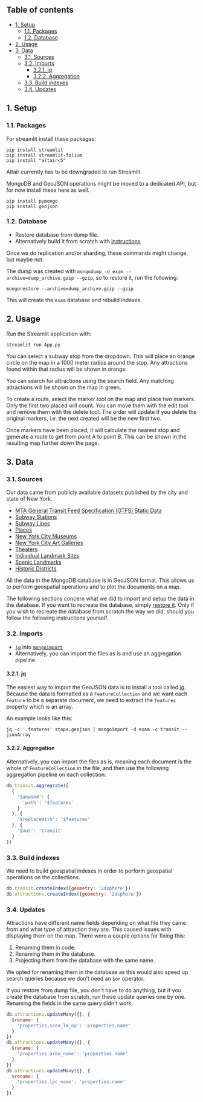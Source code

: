 ## Table of contents
- [1. Setup](#1-setup)
  - [1.1. Packages](#11-packages)
  - [1.2. Database](#12-database)
- [2. Usage](#2-usage)
- [3. Data](#3-data)
  - [3.1. Sources](#31-sources)
  - [3.2. Imports](#32-imports)
    - [3.2.1. jq](#321-jq)
    - [3.2.2. Aggregation](#322-aggregation)
  - [3.3. Build indexes](#33-build-indexes)
  - [3.4. Updates](#34-updates)

## 1. Setup
### 1.1. Packages
For streamlit install these packages:
```shell
pip install streamlit
pip install streamlit-folium
pip install "altair<5"
```

Altair currently has to be downgraded to run Streamlit.

MongoDB and GeoJSON operations might be moved to a dedicated API, but for now install these here as well.
```shell
pip install pymongo
pip install geojson
```

### 1.2. Database
- Restore database from dump file.
- Alternatively build it from scratch with [instructions](#3-data)

Once we do replication and/or sharding, these commands might change, but maybe not.

The dump was created with `mongodump -d exam --archive=dump_archive.gzip --gzip`, so to restore it, run the following:

```shell
mongorestore --archive=dump_archive.gzip --gzip
```

This will create the `exam` database and rebuild indexes.

## 2. Usage
Run the Streamlit application with:

```shell
streamlit run App.py
```

You can select a subway stop from the dropdown. This will place an orange circle on the map in a 1000 meter radius around the stop. Any attractions found within that radius will be shown in orange.

You can search for attractions using the search field. Any matching attractions will be shown on the map in green.

To create a route, select the marker tool on the map and place two markers. Only the first two placed will count. You can move them with the edit tool and remove them with the delete tool. The order will update if you delete the original markers, i.e. the next created will be the new first two.

Once markers have been placed, it will calculate the nearest stop and generate a route to get from point A to point B. This can be shown in the resulting map further down the page.

## 3. Data
### 3.1. Sources
Our data came from publicly available datasets published by the city and state of New York.
- [MTA General Transit Feed Specification (GTFS) Static Data](https://data.ny.gov/Transportation/MTA-General-Transit-Feed-Specification-GTFS-Static/fgm6-ccue)
- [Subway Stations](https://data.cityofnewyork.us/Transportation/Subway-Stations/arq3-7z49)
- [Subway Lines](https://data.cityofnewyork.us/Transportation/Subway-Lines/3qz8-muuu)
- [Places](https://data.cityofnewyork.us/Health/Places/mzbd-kucq)
- [New York City Museums](https://data.cityofnewyork.us/Recreation/New-York-City-Museums/ekax-ky3z)
- [New York City Art Galleries](https://data.cityofnewyork.us/Recreation/New-York-City-Art-Galleries/tgyc-r5jh)
- [Theaters](https://data.cityofnewyork.us/Recreation/Theaters/kdu2-865w)
- [Individual Landmark Sites](https://data.cityofnewyork.us/Housing-Development/Individual-Landmark-Sites/ts56-fkf5)
- [Scenic Landmarks](https://data.cityofnewyork.us/Housing-Development/Scenic-Landmarks/gi7d-8gt5)
- [Historic Districts](https://data.cityofnewyork.us/Housing-Development/Historic-Districts/xbvj-gfnw)

All the data in the MongoDB database is in GeoJSON format. This allows us to perform geospatial operations and to plot the documents on a map.

The following sections concern what we did to import and setup the data in the database. If you want to recreate the database, simply [restore it](#12-database). Only if you wish to recreate the database from scratch the way we did, should you follow the following instructions yourself.

### 3.2. Imports
- [`jq`](https://stedolan.github.io/jq/) into [`mongoimport`](https://www.mongodb.com/docs/database-tools/mongoimport/)
- Alternatively, you can import the files as is and use an aggregation pipeline.

#### 3.2.1. jq
The easiest way to import the GeoJSON data is to install a tool called [jq](https://stedolan.github.io/jq/). Because the data is formatted as a `FeatureCollection` and we want each `Feature` to be a separate document, we need to extract the `features` property which is an array.

An example looks like this:

```shell
jq -c '.features' stops.geojson | mongoimport -d exam -c transit --jsonArray
```

#### 3.2.2. Aggregation
Alternatively, you can import the files as is, meaning each document is the whole of `FeatureCollection` in the file, and then use the following aggregation pipeline on each collection:

```javascript
db.transit.aggregrate([
  {
    '$unwind': {
      'path': '$features'
    }
  }, {
    '$replaceWith': '$features'
  }, {
    '$out': 'transit'
  }
])
```

### 3.3. Build indexes
We need to build geospatial indexes in order to perform geospatial operations on the collections.

```javascript
db.transit.createIndex({geometry: '2dsphere'})
db.attractions.createIndex({geometry: '2dsphere'})
```

### 3.4. Updates
Attractions have different name fields depending on what file they came from and what type of attraction they are. This caused issues with displaying them on the map. There were a couple options for fixing this:
1. Renaming them in code.
2. Renaming them in the database.
3. Projecting them from the database with the same name.

We opted for renaming them in the database as this would also speed up search queries because we don't need an `$or` operator. 

If you restore from dump file, you don't have to do anything, but if you create the database from scratch, run these update queries one by one. Renaming the fields in the same query didn't work.

```javascript
db.attractions.updateMany({}, {
  $rename: {
    'properties.scen_lm_na': 'properties.name'
  }
})
db.attractions.updateMany({}, {
  $rename: {
    'properties.area_name': 'properties.name'
  }
})
db.attractions.updateMany({}, {
  $rename: {
    'properties.lpc_name': 'properties.name'
  }
})
```
